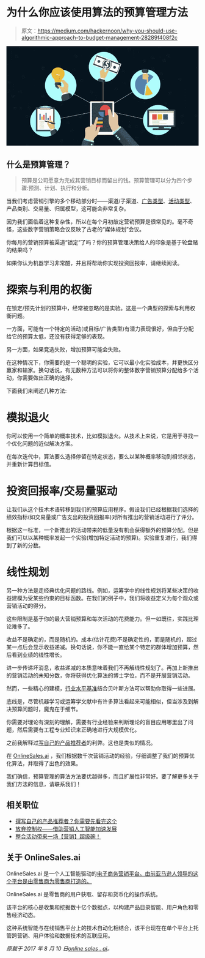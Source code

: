 # 为什么你应该使用算法的预算管理方法

> 原文：<https://medium.com/hackernoon/why-you-should-use-algorithmic-approach-to-budget-management-28289f408f2c>

![](img/e1eeba72da2cfa6307b33ca712913a52.png)

## 什么是预算管理？

> 预算是公司愿意为完成其营销目标而留出的钱。预算管理可以分为四个步骤:预测、计划、执行和分析。

当我们考虑营销引擎的多个移动部分时——渠道/子渠道、[广告类型](https://onlinesales.ai/blog/app-installs-interstitial-ads-banner-ads/)、[活动类型](https://onlinesales.ai/blog/5-best-practices-google-adwords-campaign-structure/)、产品类别、交易量、归属模型，这可能会非常复杂。

因为我们面临着这种复杂性，所以在每个月初敲定营销预算是很常见的。毫不奇怪，这些数字营销策略会议反映了古老的“媒体规划”会议。

你每月的营销预算被渠道“锁定”了吗？你的预算管理决策给人的印象是基于轮盘赌的结果吗？

如果你认为机器学习非常酷，并且将帮助你实现投资回报率，请继续阅读。

# 探索与利用的权衡

在锁定/预先计划的预算中，经常被忽略的是实验。这是一个典型的探索与利用权衡问题。

一方面，可能有一个特定的活动(或目标/广告类型)有潜力表现很好，但由于分配给它的预算太低，还没有获得足够的表现。

另一方面，如果竞选失败，增加预算可能会失败。

在这种情况下，你需要的是一个聪明的实验，它可以最小化实验成本，并更快区分赢家和输家。换句话说，有无数种方法可以将你的整体数字营销预算分配给多个活动，你需要做出正确的选择。

下面我们来阐述几种方法:

# 模拟退火

你可以使用一个简单的概率技术，比如模拟退火。从技术上来说，它是用于寻找一个优化问题的近似解决方案。

在每次迭代中，算法要么选择停留在特定状态，要么以某种概率移动到相邻状态，并重新计算目标值。

# 投资回报率/交易量驱动

让我们从这个技术术语转移到我们的预算应用程序。假设我们已经根据我们选择的绩效指标(如交易量或广告支出的投资回报率)对所有推出的营销活动进行了评分。

根据这一标准，一个新推出的活动带来的低量没有机会获得额外的预算分配。但是我们可以以某种概率发起一个实验(增加特定活动的预算)。实验重复进行，我们得到了新的分数。

# 线性规划

另一种方法是走经典优化问题的路线。例如，运筹学中的线性规划将某些决策的收益建模为受某些约束的目标函数。在我们的例子中，我们将收益定义为每个观众或营销活动的得分。

这些限制是基于你的最大营销预算和每次活动的花费能力。但一如既往，实践比理论难多了。

收益不是确定的，而是随机的。成本(估计花费)不是确定性的，而是随机的，超过某一点后会显示收益递减。换句话说，你不能一直给某个特定的群体增加预算，然后看到业绩的线性增长。

进一步传递坏消息，收益递减的本质意味着我们不再解线性规划了。再加上新推出的营销活动的未知分数，你将获得优化算法的博士学位，而不是开展营销活动。

然而，一些精心的建模，[行业水平基准](https://onlinesales.ai/success-stories-costume4sales/)结合贝叶斯方法可以帮助你取得一些进展。

底线是，尽管机器学习或运筹学文献中有许多算法看起来可能相似，但当涉及到解决预算问题时，魔鬼在于细节。

你需要对理论有深刻的理解，需要有行业经验来判断理论的盲目应用哪里出了问题，然后需要有工程专业知识来正确地进行大规模优化。

之前我解释过[写自己的产品推荐者](https://onlinesales.ai/blog/write-your-own-product-recommender/)的利弊。这也是类似的情况。

在 [OnlineSales.ai](http://onlinesales.ai/) ，我们根据数千次营销活动的经验，仔细调整了我们的预算优化算法，并取得了出色的效果。

我们确信，预算管理的算法方法要优越得多，而且扩展性非常好。要了解更多关于我们方法的信息，请联系我们！

## 相关职位

*   [撰写自己的产品推荐者？你需要先看完这个](https://onlinesales.ai/blog/write-your-own-product-recommender/)
*   [放弃控制权——借助营销人工智能加速发展](https://onlinesales.ai/blog/cede-control-speed-up-marketing-ai/)
*   [整合活动带来一场【营销】超级碗！](https://onlinesales.ai/blog/integrated-campaigns-deliver-a-marketing-superbowl/)

## 关于 OnlineSales.ai

OnlineSales.ai 是一个人工智能驱动的[电子商务营销平台。由前亚马逊人领导的这个平台是由零售商为零售商打造的。](http://onlinesales.ai)

OnlineSales.ai 是零售商的用户获取、留存和货币化的操作系统。

该平台的核心是收集和挖掘数十亿个数据点，以构建产品目录智能、用户角色和零售经济动态。

这种系统智能与在线销售平台上的技术自动化相结合，该平台现在在单个平台上托管跨营销、用户体验和数据技术的互联应用。

*原载于 2017 年 8 月 10 日*[*online sales . ai*](https://onlinesales.ai/blog/algorithmic-approach-budget-management/)*。*